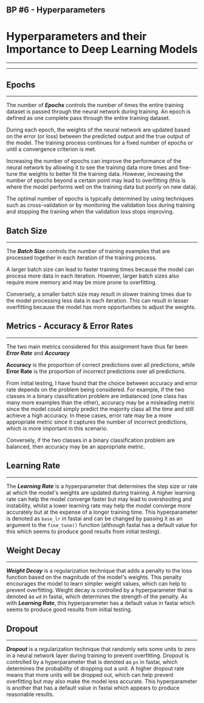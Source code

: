 ## BP #6 - Hyperparameters

# Hyperparameters and their Importance to Deep Learning Models
---
---
## Epochs
---
The number of ***Epochs*** controls the number of times the entire training dataset is passed through the neural network during training. An epoch is defined as one complete pass through the entire training dataset.

During each epoch, the weights of the neural network are updated based on the error (or loss) between the predicted output and the true output of the model. The training process continues for a fixed number of epochs or until a convergence criterion is met.

Increasing the number of epochs can improve the performance of the neural network by allowing it to see the training data more times and fine-tune the weights to better fit the training data. However, increasing the number of epochs beyond a certain point may lead to overfitting (this is where the model performs well on the training data but poorly on new data).

The optimal number of epochs is typically determined by using techniques such as cross-validation or by monitoring the validation loss during training and stopping the training when the validation loss stops improving.

## Batch Size
---
The ***Batch Size*** controls the number of training examples that are processed together in each iteration of the training process.

A larger batch size can lead to faster training times because the model can process more data in each iteration. However, larger batch sizes also require more memory and may be more prone to overfitting.

Conversely, a smaller batch size may result in slower training times due to the model processing less data in each iteration. This can result in lesser overfitting because the model has more opportunities to adjust the weights.

## Metrics - Accuracy & Error Rates
---
The two main metrics considered for this assignment have thus far been ***Error Rate*** and ***Accuracy***

**Accuracy** is the proportion of correct predictions over all predictions, while **Error Rate** is the proportion of incorrect predictions over all predictions.

From initial testing, I have found that the choice between accuracy and error rate depends on the problem being considered. For example, if the two classes in a binary classification problem are imbalanced (one class has many more examples than the other), accuracy may be a misleading metric since the model could simply predict the majority class all the time and still achieve a high accuracy. In these cases, error rate may be a more appropriate metric since it captures the number of incorrect predictions, which is more important in this scenario.

Conversely, if the two classes in a binary classification problem are balanced, then accuracy may be an appropriate metric.

## Learning Rate
---
The ***Learning Rate*** is a hyperparameter that determines the step size or rate at which the model's weights are updated during training. A higher learning rate can help the model converge faster but may lead to overshooting and instability, whilst a lower learning rate may help the model converge more accurately but at the expense of a longer training time. This hyperparameter is denoted as ```base_lr``` in fastai and can be changed by passing it as an argument to the ```fine_tune()``` function (although fastai has a default value for this which seems to produce good results from initial testing).

## Weight Decay
---
***Weight Decay*** is a regularization technique that adds a penalty to the loss function based on the magnitude of the model's weights. This penalty encourages the model to learn simpler weight values, which can help to prevent overfitting. Weight decay is controlled by a hyperparameter that is denoted as ```wd``` in fastai, which determines the strength of the penalty. As with ***Learning Rate***, this hyperparameter has a default value in fastai which seems to produce good results from initial testing.

## Dropout
---
***Dropout*** is a regularization technique that randomly sets some units to zero in a neural network layer during training to prevent overfitting. Dropout is controlled by a hyperparameter that is denoted as ```ps``` in fastai, which determines the probability of dropping out a unit. A higher dropout rate means that more units will be dropped out, which can help prevent overfitting but may also make the model less accurate. This hyperparameter is another that has a default value in fastai which appears to produce reasonable results.